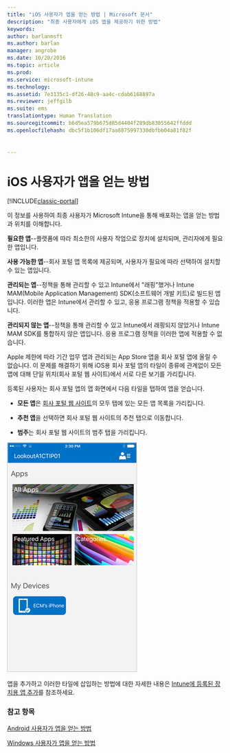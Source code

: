 ```yaml
---
title: "iOS 사용자가 앱을 얻는 방법 | Microsoft 문서"
description: "최종 사용자에게 iOS 앱을 제공하기 위한 방법"
keywords: 
author: barlanmsft
ms.author: barlan
manager: angrobe
ms.date: 10/28/2016
ms.topic: article
ms.prod: 
ms.service: microsoft-intune
ms.technology: 
ms.assetid: 7e3135c1-df26-48c9-aa4c-cdab6168897a
ms.reviewer: jeffgilb
ms.suite: ems
translationtype: Human Translation
ms.sourcegitcommit: b6d5ea579b675d85d4404f289db83055642ffddd
ms.openlocfilehash: dbc5f1b106df17aa8875997330dbfbb04a81f82f


---
```



# <a name="how-your-ios-users-get-their-apps"></a>iOS 사용자가 앱을 얻는 방법

[!INCLUDE[classic-portal](../includes/classic-portal.md)]

이 정보를 사용하여 최종 사용자가 Microsoft Intune을 통해 배포하는 앱을 얻는 방법과 위치를 이해합니다.

**필요한 앱**--플랫폼에 따라 최소한의 사용자 작업으로 장치에 설치되며, 관리자에게 필요한 앱입니다.

**사용 가능한 앱**--회사 포털 앱 목록에 제공되며, 사용자가 필요에 따라 선택하여 설치할 수 있는 앱입니다.

**관리되는 앱**--정책을 통해 관리할 수 있고 Intune에서 "래핑"했거나 Intune MAM(Mobile Application Management) SDK(소프트웨어 개발 키트)로 빌드된 앱입니다. 이러한 앱은 Intune에서 관리할 수 있고, 응용 프로그램 정책을 적용할 수 있습니다.

**관리되지 않는 앱**--정책을 통해 관리할 수 있고 Intune에서 래핑되지 않았거나 Intune MAM SDK를 통합하지 않은 앱입니다. 응용 프로그램 정책을 이러한 앱에 적용할 수 없습니다.

Apple 제한에 따라 기간 업무 앱과 관리되는 App Store 앱을 회사 포털 앱에 올릴 수 없습니다. 이 문제를 해결하기 위해 iOS용 회사 포털 앱의 타일이 종류에 관계없이 모든 앱에 대해 단일 위치(회사 포털 웹 사이트)에서 서로 다른 보기를 가리킵니다.

등록된 사용자는 회사 포털 앱의 앱 화면에서 다음 타일을 탭하여 앱을 얻습니다.

- **모든 앱**은 [회사 포털 웹 사이트](http://portal.manage.microsoft.com)의 모두 탭에 있는 모든 앱 목록을 가리킵니다.

- **추천 앱**을 선택하면 회사 포털 웹 사이트의 추천 탭으로 이동합니다.

- **범주**는 회사 포털 웹 사이트의 범주 탭을 가리킵니다.

 
![iOS 회사 포털 앱 화면](./media/ios-cp-app-main-apps-screen.png)

앱을 추가하고 이러한 타일에 삽입하는 방법에 대한 자세한 내용은 [Intune에 등록된 장치용 앱 추가](https://docs.microsoft.com/intune/deploy-use/add-apps-for-mobile-devices-in-microsoft-intune.md)를 참조하세요.

### <a name="see-also"></a>참고 항목
[Android 사용자가 앱을 얻는 방법](how-your-android-users-get-their-apps.md)

[Windows 사용자가 앱을 얻는 방법](how-your-windows-users-get-their-apps.md)



<!--HONumber=Dec16_HO2-->



